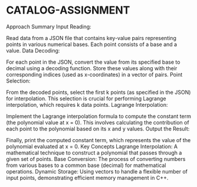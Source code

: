 # CATALOG-ASSIGNMENT
Approach Summary
Input Reading:

Read data from a JSON file that contains key-value pairs representing points in various numerical bases. Each point consists of a base and a value.
Data Decoding:

For each point in the JSON, convert the value from its specified base to decimal using a decoding function. Store these values along with their corresponding indices (used as x-coordinates) in a vector of pairs.
Point Selection:

From the decoded points, select the first k points (as specified in the JSON) for interpolation. This selection is crucial for performing Lagrange interpolation, which requires k data points.
Lagrange Interpolation:

Implement the Lagrange interpolation formula to compute the constant term (the polynomial value at x = 0). This involves calculating the contribution of each point to the polynomial based on its x and y values.
Output the Result:

Finally, print the computed constant term, which represents the value of the polynomial evaluated at x = 0.
Key Concepts
Lagrange Interpolation: A mathematical technique to construct a polynomial that passes through a given set of points.
Base Conversion: The process of converting numbers from various bases to a common base (decimal) for mathematical operations.
Dynamic Storage: Using vectors to handle a flexible number of input points, demonstrating efficient memory management in C++.
